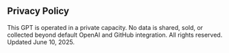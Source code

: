## Privacy Policy

This GPT is operated in a private capacity. No data is shared, sold, or collected beyond default OpenAI and GitHub integration. All rights reserved. Updated June 10, 2025.
